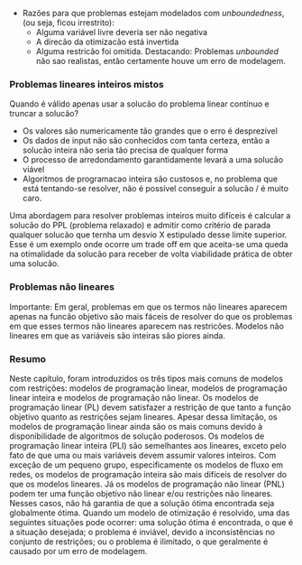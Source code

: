 * Razões para que problemas estejam modelados com *unboundedness*, (ou seja, ficou irrestrito):
	* Alguma variável livre deveria ser não negativa
	* A direcão da otimizacão está invertida
	* Alguma restricão foi omitida.
Destacando: Problemas *unbounded* não sao realistas, então certamente houve um erro de modelagem.

### Problemas lineares inteiros mistos
Quando é válido apenas usar a solucão do problema linear contínuo e truncar a solucão?
* Os valores são numericamente tão grandes que o erro é desprezível
* Os dados de input não são conhecidos com tanta certeza, então a solucão inteira não seria tão precisa de qualquer forma
* O processo de arredondamento garantidamente levará a uma solucão viável
* Algoritmos de programacao inteira são custosos e, no problema que está tentando-se resolver, não é possível conseguir a solucão / é muito caro.

Uma abordagem para resolver problemas inteiros muito difíceis é calcular a solucão do PPL (problema relaxado) e admitir como critério de parada qualquer solucão que ternha um desvio X estipulado desse limite superior. Esse é um exemplo onde ocorre um trade off em que aceita-se uma queda na otimalidade da solucão para receber de volta viabilidade prática de obter uma solucão.

### Problemas não lineares
Importante: Em geral, problemas em que os termos não lineares aparecem apenas na funcão objetivo são mais fáceis de resolver do que os problemas em que esses termos não lineares aparecem nas restricões. Modelos não lineares em que as variáveis são inteiras são piores ainda.


### Resumo

Neste capítulo, foram introduzidos os três tipos mais comuns de modelos com restrições: modelos de programação linear, modelos de programação linear inteira e modelos de programação não linear. Os modelos de programação linear (PL) devem satisfazer a restrição de que tanto a função objetivo quanto as restrições sejam lineares. Apesar dessa limitação, os modelos de programação linear ainda são os mais comuns devido à disponibilidade de algoritmos de solução poderosos. Os modelos de programação linear inteira (PLI) são semelhantes aos lineares, exceto pelo fato de que uma ou mais variáveis devem assumir valores inteiros. Com exceção de um pequeno grupo, especificamente os modelos de fluxo em redes, os modelos de programação inteira são mais difíceis de resolver do que os modelos lineares. Já os modelos de programação não linear (PNL) podem ter uma função objetivo não linear e/ou restrições não lineares. Nesses casos, não há garantia de que a solução ótima encontrada seja globalmente ótima. Quando um modelo de otimização é resolvido, uma das seguintes situações pode ocorrer: uma solução ótima é encontrada, o que é a situação desejada; o problema é inviável, devido a inconsistências no conjunto de restrições; ou o problema é ilimitado, o que geralmente é causado por um erro de modelagem.